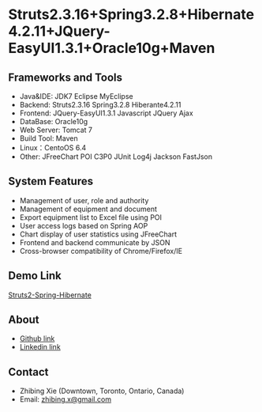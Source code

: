 Struts2.3.16+Spring3.2.8+Hibernate4.2.11+JQuery-EasyUI1.3.1+Oracle10g+Maven
===============

Frameworks and Tools
-----------------------------------
* Java&IDE: JDK7 Eclipse MyEclipse
* Backend:  Struts2.3.16 Spring3.2.8 Hiberante4.2.11
* Frontend: JQuery-EasyUI1.3.1 Javascript JQuery Ajax
* DataBase: Oracle10g
* Web Server: Tomcat 7
* Build Tool: Maven
* Linux：CentoOS 6.4
* Other: JFreeChart POI C3P0 JUnit Log4j Jackson FastJson

System Features
-----------------------------------
* Management of user, role and authority
* Management of equipment and document
* Export equipment list to Excel file using POI
* User access logs based on Spring AOP
* Chart display of user statistics using JFreeChart
* Frontend and backend communicate by JSON
* Cross-browser compatibility of Chrome/Firefox/IE

Demo Link
-----------------------------------
[Struts2-Spring-Hibernate](http://141.117.68.121/zhibing_ssh)

About
-----------------------------------
* [Github link](https://github.com/ZhibingXie)
* [Linkedin link](http://www.linkedin.com/pub/zhibing-xie/45/555/b28)
    
Contact
-----------------------------------
* Zhibing Xie (Downtown, Toronto, Ontario, Canada)
* Email: zhibing.x@gmail.com
